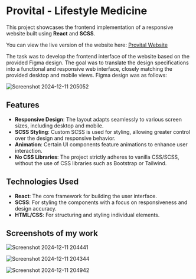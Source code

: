 # Provital - Lifestyle Medicine

This project showcases the frontend implementation of a responsive website built using **React** and **SCSS**.

You can view the live version of the website here: [Provital Website](https://provitalwebsite.vercel.app/)

The task was to develop the frontend interface of the website based on the provided Figma design. The goal was to translate the design specifications into a functional and responsive web interface, closely matching the provided desktop and mobile views. Figma design was as follows:

![Screenshot 2024-12-11 205052](https://github.com/user-attachments/assets/56c82bf0-882c-4757-b621-d2fa1567c829)

## Features

- **Responsive Design**: The layout adapts seamlessly to various screen sizes, including desktop and mobile.
- **SCSS Styling**: Custom SCSS is used for styling, allowing greater control over the design and responsive behavior.
- **Animation**: Certain UI components feature animations to enhance user interaction.
- **No CSS Libraries**: The project strictly adheres to vanilla CSS/SCSS, without the use of CSS libraries such as Bootstrap or Tailwind.

## Technologies Used

- **React**: The core framework for building the user interface.
- **SCSS**: For styling the components with a focus on responsiveness and design accuracy.
- **HTML/CSS**: For structuring and styling individual elements.

## Screenshots of my work
![Screenshot 2024-12-11 204441](https://github.com/user-attachments/assets/0a9dd0fc-65b1-42f4-9113-c3c11a12afa3)

![Screenshot 2024-12-11 204344](https://github.com/user-attachments/assets/9d1f3a22-a7c3-4e75-9b02-372c2c2d61d9)

![Screenshot 2024-12-11 204942](https://github.com/user-attachments/assets/11466338-34ab-430b-9080-748d067783b2)




